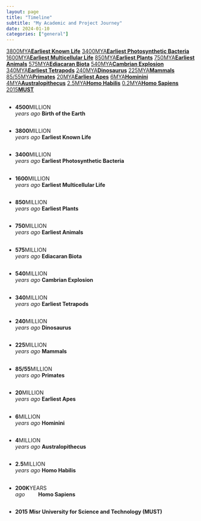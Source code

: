 ```yaml
---
layout: page
title: "Timeline"
subtitle: "My Academic and Project Journey"
date: 2024-01-10
categories: ["general"]
---
```

<!-- <h1>Life on Earth Timeline</h1> -->

<div class="selector">
	<!-- <a href="#birth">4500<span>MYA</span><strong>Birth of the Earth</strong></a> -->
	<a href="#know">3800<span>MYA</span><strong>Earliest Known Life</strong></a>
	<a href="#photosynthesis">3400<span>MYA</span><strong>Earliest Photosynthetic Bacteria</strong></a>
	<a href="#multicellular">1600<span>MYA</span><strong>Earliest Multicellular Life</strong></a>
	<a href="#plants">850<span>MYA</span><strong>Earliest Plants</strong></a>
	<a href="#animals">750<span>MYA</span><strong>Earliest Animals</strong></a>
	<a href="#ediacaran">575<span>MYA</span><strong>Ediacaran Biota</strong></a>
	<a href="#cambrian">540<span>MYA</span><strong>Cambrian Explosion</strong></a>
	<a href="#tetrapods">340<span>MYA</span><strong>Earliest Tetrapods</strong></a>
	<a href="#dinosaurus">240<span>MYA</span><strong>Dinosaurus</strong></a>
	<a href="#mammals">225<span>MYA</span><strong>Mammals</strong></a>
	<a href="#primates">85/55<span>MYA</span><strong>Primates</strong></a>
	<a href="#apes">20<span>MYA</span><strong>Earliest Apes</strong></a>
	<a href="#hominini">6<span>MYA</span><strong>Hominini</strong></a>
	<a href="#australopithecus">4<span>MYA</span><strong>Australopithecus</strong></a>
	<a href="#habilis">2.5<span>MYA</span><strong>Homo Habilis</strong></a>
	<a href="#sapiens">0.2<span>MYA</span><strong>Homo Sapiens</strong></a>
	<a href="#developer">2015<strong>MUST</strong></a>
</div>

<ul class="timeline">
	<li>
		<h2 id="birth"></h2>
		<time><strong>4500</strong><span>MILLION<br><em>years ago</em></span></time>
		<strong><span>Birth of the Earth</span></strong>
		<span><a target="_blank" href="https://en.wikipedia.org/wiki/Giant-impact_hypothesis"></a></span>
	</li>
	<li>
		<h2 id="know"></h2>
		<time><strong>3800</strong><span>MILLION<br><em>years ago</em></span></time>
		<strong><span>Earliest Known Life</span></strong>
		<span><a target="_blank" href="https://en.wikipedia.org/wiki/Earliest_known_life_forms"></a></span>
	</li>
	<li>
		<h2 id="photosynthesis"></h2>
		<time><strong>3400</strong><span>MILLION<br><em>years ago</em></span></time>
		<strong><span>Earliest Photosynthetic Bacteria</span></strong>
		<span><a target="_blank" href="https://en.wikipedia.org/wiki/Evolution_of_photosynthesis"></a></span>
	</li>
	<li>
		<h2 id="multicellular"></h2>
		<time><strong>1600</strong><span>MILLION<br><em>years ago</em></span></time>
		<strong><span>Earliest Multicellular Life</span></strong>
		<span><a target="_blank" href="https://en.wikipedia.org/wiki/Francevillian_biota"></a></span>
	</li>
	<li>
		<h2 id="plants"></h2>
		<time><strong>850</strong><span>MILLION<br><em>years ago</em></span></time>
		<strong><span>Earliest Plants</span></strong>
		<span><a target="_blank" href="https://en.wikipedia.org/wiki/Evolutionary_history_of_plants"></a></span>
	</li>
	<li>
		<h2 id="animals"></h2>
		<time><strong>750</strong><span>MILLION<br><em>years ago</em></span></time>
		<strong><span>Earliest Animals</span></strong>
		<span><a target="_blank" href="https://en.wikipedia.org/wiki/Caveasphaera"></a></span>
	</li>
	<li>
		<h2 id="ediacaran"></h2>
		<time><strong>575</strong><span>MILLION<br><em>years ago</em></span></time>
		<strong><span>Ediacaran Biota</span></strong>
		<span><a target="_blank" href="https://en.wikipedia.org/wiki/Ediacaran_biota"></a></span>
	</li>
	<li>
		<h2 id="cambrian"></h2>
		<time><strong>540</strong><span>MILLION<br><em>years ago</em></span></time>
		<strong><span>Cambrian Explosion</span></strong>
		<span><a target="_blank" href="https://en.wikipedia.org/wiki/Cambrian_explosion"></a></span>
	</li>
	<li>
		<h2 id="tetrapods"></h2>
		<time><strong>340</strong><span>MILLION<br><em>years ago</em></span></time>
		<strong><span>Earliest Tetrapods</span></strong>
		<span><a target="_blank" href="https://en.wikipedia.org/wiki/Evolution_of_tetrapods"></a></span>
	</li>
	<li>
		<h2 id="dinosaurus"></h2>
		<time><strong>240</strong><span>MILLION<br><em>years ago</em></span></time>
		<strong><span>Dinosaurus</span></strong>
		<span><a target="_blank" href="https://en.wikipedia.org/wiki/Dinosaur#Evolutionary_history"></a></span>
	</li>
	<li>
		<h2 id="mammals"></h2>
		<time><strong>225</strong><span>MILLION<br><em>years ago</em></span></time>
		<strong><span>Mammals</span></strong>
		<span><a target="_blank" href="https://en.wikipedia.org/wiki/Evolution_of_mammals"></a></span>
	</li>
	<li>
		<h2 id="primates"></h2>
		<time><strong>85/55</strong><span>MILLION<br><em>years ago</em></span></time>
		<strong><span>Primates</span></strong>
		<span><a target="_blank" href="https://en.wikipedia.org/wiki/Primate#Evolution"></a></span>
	</li>
	<li>
		<h2 id="apes"></h2>
		<time><strong>20</strong><span>MILLION<br><em>years ago</em></span></time>
		<strong><span>Earliest Apes</span></strong>
		<span><a target="_blank" href="https://en.wikipedia.org/wiki/Ape#Evolution"></a></span>
	</li>
	<li>
		<h2 id="hominini"></h2><time><strong>6</strong><span>MILLION<br><em>years ago</em></span></time>
		<strong><span>Hominini</span></strong>
		<span><a target="_blank" href="https://en.wikipedia.org/wiki/Hominini"></a></span>
	</li>
	<li>
		<h2 id="australopithecus"></h2>
		<time><strong>4</strong><span>MILLION<br><em>years ago</em></span></time>
		<strong><span>Australopithecus</span></strong>
		<span><a target="_blank" href="https://en.wikipedia.org/wiki/Australopithecus"></a></span>
	</li>
	<li>
		<h2 id="habilis"></h2>
		<time><strong>2.5</strong><span>MILLION<br><em>years ago</em></span></time>
		<strong><span>Homo Habilis</span></strong>
		<span><a target="_blank" href="https://en.wikipedia.org/wiki/Homo_habilis"></a></span>
	</li>
	<li>
		<h2 id="sapiens"></h2>
		<time><strong>200K</strong><span>YEARS<br><em>ago &nbsp; &nbsp; &nbsp; &nbsp;</em></span></time>
		<strong><span>Homo Sapiens</span></strong>
		<span><a target="_blank" href="https://en.wikipedia.org/wiki/Early_modern_human"></a></span>
	</li>
	<li>
		<h2 id="MUST"></h2>
		<time><strong>2015</strong></time>
		<strong><span>Misr University for Science and Technology (MUST)</span></strong>
		<span><a target="_blank"></a></span>
	</li>
	<ul>